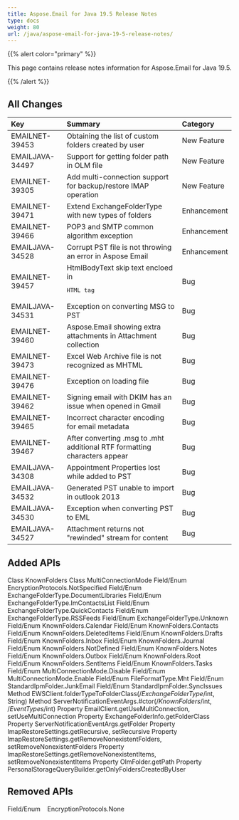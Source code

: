 ```yaml
---
title: Aspose.Email for Java 19.5 Release Notes
type: docs
weight: 80
url: /java/aspose-email-for-java-19-5-release-notes/
---
```


{{% alert color="primary" %}} 

This page contains release notes information for Aspose.Email for Java 19.5.

{{% /alert %}} 
## **All Changes**


|**Key**|**Summary**|**Category**|
| :- | :- | :- |
|EMAILNET-39453|Obtaining the list of custom folders created by user|New Feature|
|EMAILJAVA-34497|Support for getting folder path in OLM file|New Feature|
|EMAILNET-39305|Add multi-connection support for backup/restore IMAP operation|New Feature|
|EMAILNET-39471|Extend ExchangeFolderType with new types of folders|Enhancement|
|EMAILNET-39466|POP3 and SMTP common algorithm exception|Enhancement|
|EMAILJAVA-34528|Corrupt PST file is not throwing an error in Aspose Email|Enhancement|
|EMAILNET-39457|HtmlBodyText skip text encloed in <pre> HTML tag|Bug|
|EMAILJAVA-34531|Exception on converting MSG to PST|Bug|
|EMAILNET-39460|Aspose.Email showing extra attachments in Attachment collection|Bug|
|EMAILNET-39473|Excel Web Archive file is not recognized as MHTML|Bug|
|EMAILNET-39476|Exception on loading file|Bug|
|EMAILNET-39462|Signing email with DKIM has an issue when opened in Gmail|Bug|
|EMAILNET-39465|Incorrect character encoding for email metadata|Bug|
|EMAILNET-39467|After converting .msg to .mht additional RTF formatting characters appear|Bug|
|EMAILJAVA-34308|Appointment Properties lost while added to PST|Bug|
|EMAILJAVA-34532|Generated PST unable to import in outlook 2013|Bug|
|EMAILJAVA-34530|Exception when converting PST to EML|Bug|
|EMAILJAVA-34527|Attachment returns not "rewinded" stream for content|Bug|

## **Added APIs**
Class KnownFolders
Class MultiConnectionMode
Field/Enum EncryptionProtocols.NotSpecified
Field/Enum ExchangeFolderType.DocumentLibraries
Field/Enum ExchangeFolderType.ImContactsList
Field/Enum ExchangeFolderType.QuickContacts
Field/Enum ExchangeFolderType.RSSFeeds
Field/Enum ExchangeFolderType.Unknown
Field/Enum KnownFolders.Calendar
Field/Enum KnownFolders.Contacts
Field/Enum KnownFolders.DeletedItems
Field/Enum KnownFolders.Drafts
Field/Enum KnownFolders.Inbox
Field/Enum KnownFolders.Journal
Field/Enum KnownFolders.NotDefined
Field/Enum KnownFolders.Notes
Field/Enum KnownFolders.Outbox
Field/Enum KnownFolders.Root
Field/Enum KnownFolders.SentItems
Field/Enum KnownFolders.Tasks
Field/Enum MultiConnectionMode.Disable
Field/Enum MultiConnectionMode.Enable
Field/Enum FileFormatType.Mht
Field/Enum StandardIpmFolder.JunkEmail
Field/Enum StandardIpmFolder.SyncIssues
Method EWSClient.folderTypeToFolderClass(/*ExchangeFolderType*/int, String)
Method ServerNotificationEventArgs.#ctor(/*KnownFolders*/int, /*EventTypes*/int)
Property EmailClient.getUseMultiConnection, setUseMultiConnection
Property ExchangeFolderInfo.getFolderClass
Property ServerNotificationEventArgs.getFolder
Property ImapRestoreSettings.getRecursive, setRecursive
Property ImapRestoreSettings.getRemoveNonexistentFolders, setRemoveNonexistentFolders
Property ImapRestoreSettings.getRemoveNonexistentItems, setRemoveNonexistentItems
Property OlmFolder.getPath
Property PersonalStorageQueryBuilder.getOnlyFoldersCreatedByUser
## **Removed APIs**
Field/Enum    EncryptionProtocols.None
